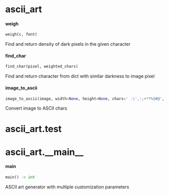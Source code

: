 <a name="ascii_art"></a>
# ascii\_art

<a name="ascii_art.weigh"></a>
#### weigh

```python
weigh(c, font)
```

Find and return density of dark pixels in the given character

<a name="ascii_art.find_char"></a>
#### find\_char

```python
find_char(pixel, weighted_chars)
```

Find and return character from dict with similar darkness to image pixel

<a name="ascii_art.image_to_ascii"></a>
#### image\_to\_ascii

```python
image_to_ascii(image, width=None, height=None, chars=' .\',:;+*?%S#@', font=None, invert=False, normalize=False)
```

Convert image to ASCII chars

<a name="ascii_art.test"></a>
# ascii\_art.test

<a name="ascii_art.__main__"></a>
# ascii\_art.\_\_main\_\_

<a name="ascii_art.__main__.main"></a>
#### main

```python
main() -> int
```

ASCII art generator with multiple customization parameters

